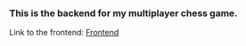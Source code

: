 ### This is the backend for my multiplayer chess game.

Link to the frontend: [Frontend](https://github.com/CheckMatic/draft-deploy.git)